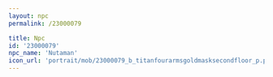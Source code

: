 ```yaml
---
layout: npc
permalink: /23000079

title: Npc
id: '23000079'
npc_name: 'Nutaman'
icon_url: 'portrait/mob/23000079_b_titanfourarmsgoldmasksecondfloor_p.png'
---
```

